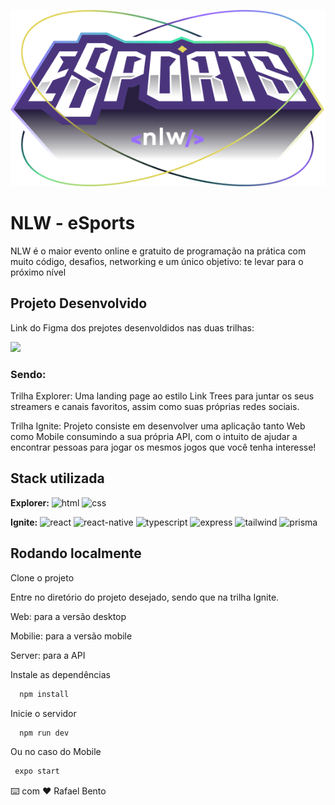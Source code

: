 ![Logo](https://raw.githubusercontent.com/jeanoliveira92/nlw-esports-ignite/58a27076654e677c74014846e704c86e4fbbdeed/web/src/assets/eSportsNLWLogo.svg)
 # NLW - eSports


NLW é o maior evento online e gratuito de programação na prática com muito código, desafios, networking e um único objetivo: te levar para o próximo nível

## Projeto Desenvolvido

Link do Figma dos prejotes desenvoldidos nas duas trilhas:

 <a href="https://www.figma.com/file/Dyzy79bRaBq3PY7MyrZOlf/NLW-eSports-(Community)?node-id=6%3A23" target="_blank"><img src="https://img.shields.io/badge/Figma-F24E1E?style=for-the-badge&logo=figma&logoColor=white"/></a>

 ### Sendo:

Trilha Explorer: Uma landing page ao estilo Link Trees para juntar os seus streamers e canais favoritos, assim como suas próprias redes sociais.

Trilha Ignite: Projeto consiste em desenvolver uma aplicação tanto Web como Mobile consumindo a sua própria API, com o intuito de ajudar a encontrar pessoas para jogar os mesmos jogos que você tenha interesse!


## Stack utilizada

**Explorer:** ![html](	https://img.shields.io/badge/HTML5-E34F26?style=for-the-badge&logo=html5&logoColor=white)   ![css](https://img.shields.io/badge/CSS3-1572B6?style=for-the-badge&logo=css3&logoColor=white)

**Ignite:** ![react](https://img.shields.io/badge/React-20232A?style=for-the-badge&logo=react&logoColor=61DAFB)    ![react-native](https://img.shields.io/badge/React_Native-20232A?style=for-the-badge&logo=react&logoColor=61DAFB)    ![typescript](https://img.shields.io/badge/TypeScript-007ACC?style=for-the-badge&logo=typescript&logoColor=white)    ![express](	https://img.shields.io/badge/Express.js-404D59?style=for-the-badge)    ![tailwind](https://img.shields.io/badge/Tailwind_CSS-38B2AC?style=for-the-badge&logo=tailwind-css&logoColor=white) ![prisma](https://img.shields.io/badge/Prisma-3982CE?style=for-the-badge&logo=Prisma&logoColor=white)



## Rodando localmente

Clone o projeto

Entre no diretório do projeto desejado, sendo que na trilha Ignite.

Web: para a versão desktop

Mobilie: para a versão mobile

Server: para a API



Instale as dependências

```bash
  npm install
```

Inicie o servidor

```bash
  npm run dev
```
Ou no caso do Mobile

```bash
 expo start
 ```

:keyboard: com :heart: Rafael Bento

